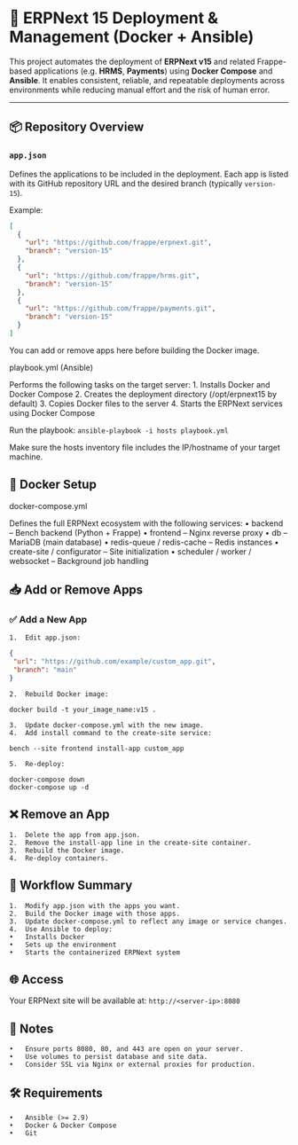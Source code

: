 # 🚀 ERPNext 15 Deployment & Management (Docker + Ansible)

This project automates the deployment of **ERPNext v15** and related Frappe-based applications (e.g. **HRMS**, **Payments**) using **Docker Compose** and **Ansible**. It enables consistent, reliable, and repeatable deployments across environments while reducing manual effort and the risk of human error.

---

## 📦 Repository Overview

### `app.json`

Defines the applications to be included in the deployment. Each app is listed with its GitHub repository URL and the desired branch (typically `version-15`).

Example:

```json
[
  {
    "url": "https://github.com/frappe/erpnext.git",
    "branch": "version-15"
  },
  {
    "url": "https://github.com/frappe/hrms.git",
    "branch": "version-15"
  },
  {
    "url": "https://github.com/frappe/payments.git",
    "branch": "version-15"
  }
]
```

You can add or remove apps here before building the Docker image.

playbook.yml (Ansible)

Performs the following tasks on the target server:
	1.	Installs Docker and Docker Compose
	2.	Creates the deployment directory (/opt/erpnext15 by default)
	3.	Copies Docker files to the server
	4.	Starts the ERPNext services using Docker Compose

Run the playbook:
`ansible-playbook -i hosts playbook.yml`

Make sure the hosts inventory file includes the IP/hostname of your target machine.

## 🐳 Docker Setup

docker-compose.yml

Defines the full ERPNext ecosystem with the following services:
	•	backend – Bench backend (Python + Frappe)
	•	frontend – Nginx reverse proxy
	•	db – MariaDB (main database)
	•	redis-queue / redis-cache – Redis instances
	•	create-site / configurator – Site initialization
	•	scheduler / worker / websocket – Background job handling

## 📥 Add or Remove Apps

### ✅ Add a New App
	1.	Edit app.json:

 ```json
{
  "url": "https://github.com/example/custom_app.git",
  "branch": "main"
}
```

	2.	Rebuild Docker image:
 `docker build -t your_image_name:v15 .`


	3.	Update docker-compose.yml with the new image.
	4.	Add install command to the create-site service:
 `bench --site frontend install-app custom_app`

 	5.	Re-deploy:
  ```
docker-compose down
docker-compose up -d
```

## ❌ Remove an App
	1.	Delete the app from app.json.
	2.	Remove the install-app line in the create-site container.
	3.	Rebuild the Docker image.
	4.	Re-deploy containers.

## 🔁 Workflow Summary
	1.	Modify app.json with the apps you want.
	2.	Build the Docker image with those apps.
	3.	Update docker-compose.yml to reflect any image or service changes.
	4.	Use Ansible to deploy:
	•	Installs Docker
	•	Sets up the environment
	•	Starts the containerized ERPNext system

## 🌐 Access

Your ERPNext site will be available at:
`http://<server-ip>:8080`

## 📎 Notes
	•	Ensure ports 8080, 80, and 443 are open on your server.
	•	Use volumes to persist database and site data.
	•	Consider SSL via Nginx or external proxies for production.

## 🛠 Requirements
	•	Ansible (>= 2.9)
	•	Docker & Docker Compose
	•	Git






